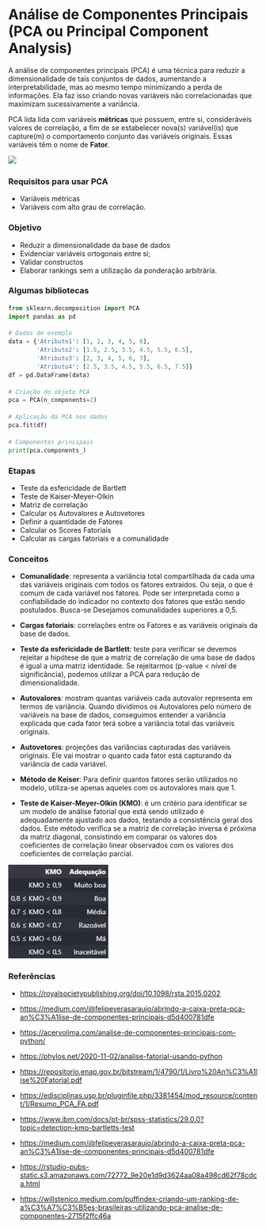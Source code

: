 # Análise de Componentes Principais (PCA ou Principal Component Analysis)

A análise de componentes principais (PCA) é uma técnica para reduzir a dimensionalidade de tais conjuntos de dados, aumentando a interpretabilidade, mas ao mesmo tempo minimizando a perda de informações. Ela faz isso criando novas variáveis não correlacionadas que maximizam sucessivamente a variância. 

PCA lida lida com variáveis **métricas** que possuem, entre si, consideráveis valores de correlação, a fim de se estabelecer nova(s) variável(is) que capture(m) o comportamento conjunto das variáveis originais. Essas variáveis têm o nome de **Fator**.

![](https://programmathically.com/wp-content/uploads/2021/08/xpca-2-dimensions-1024x644.png.pagespeed.ic.QjLsspTdxx.webp)

### Requisitos para usar PCA
* Variáveis métricas
* Variáveis com alto grau de correlação.

### Objetivo
* Reduzir a dimensionalidade da base de dados
* Evidenciar variáveis ortogonais entre si;
* Validar constructos
* Elaborar rankings sem a utilização da ponderação arbitrária.


### Algumas bibliotecas

```python
from sklearn.decomposition import PCA
import pandas as pd

# Dados de exemplo
data = {'Atributo1': [1, 2, 3, 4, 5, 6],
        'Atributo2': [1.5, 2.5, 3.5, 4.5, 5.5, 6.5],
        'Atributo3': [2, 3, 4, 5, 6, 7],
        'Atributo4': [2.5, 3.5, 4.5, 5.5, 6.5, 7.5]}
df = pd.DataFrame(data)

# Criação do objeto PCA
pca = PCA(n_components=2)

# Aplicação da PCA nos dados
pca.fit(df)

# Componentes principais
print(pca.components_)
```


### Etapas
* Teste da esfericidade de Bartlett
* Teste de Kaiser-Meyer-Olkin
* Matriz de correlação
* Calcular os Autovalores e Autovetores
* Definir a quantidade de Fatores
* Calcular os Scores Fatoriais
* Calcular as cargas fatoriais e a comunalidade



### Conceitos
- **Comunalidade**: representa a variância total compartilhada da cada uma das variáveis originais com todos os fatores extraídos. Ou seja, o que é comum de cada variável nos fatores. Pode ser interpretada como a confiabilidade do indicador no contexto dos fatores que estão sendo postulados. Busca-se Desejamos comunalidades superiores a 0,5.

- **Cargas fatoriais**: correlações entre os Fatores e as variáveis originais da base de dados.

- **Teste da esfericidade de Bartlett**: teste para verificar se devemos rejeitar a hipótese de que a matriz de correlação de uma base de dados é igual a uma matriz identidade. Se rejeitarmos (p-value < nível de significância), podemos utilizar a PCA para redução de dimensionalidade.

- **Autovalores**: mostram quantas variáveis cada autovalor representa em termos de variância. Quando dividimos os Autovalores pelo número de variáveis na base de dados, conseguimos entender a variância explicada que cada fator terá sobre a variância total das variáveis originais.

- **Autovetores**: projeções das variâncias capturadas das variáveis originais. Ele vai mostrar o quanto cada fator está capturando da variância de cada variável.

- **Método de Keiser**: Para definir quantos fatores serão utilizados no modelo, utiliza-se apenas aqueles com os autovalores mais que 1.

- **Teste de Kaiser-Meyer-Olkin (KMO)**: é um critério para identificar se um modelo de análise fatorial que está sendo utilizado é adequadamente ajustado aos dados, testando a consistência geral dos dados. Este método verifica se a matriz de correlação inversa é próxima da matriz diagonal, consistindo em comparar os valores dos coeficientes de correlação linear observados com os valores dos coeficientes de correlação parcial.

![](arquivos/kmo.png)



### Referências

- https://royalsocietypublishing.org/doi/10.1098/rsta.2015.0202

- https://medium.com/@felipeverasaraujo/abrindo-a-caixa-preta-pca-an%C3%A1lise-de-componentes-principais-d5d400781dfe

- https://acervolima.com/analise-de-componentes-principais-com-python/

- https://phylos.net/2020-11-02/analise-fatorial-usando-python

- https://repositorio.enap.gov.br/bitstream/1/4790/1/Livro%20An%C3%A1lise%20Fatorial.pdf

- https://edisciplinas.usp.br/pluginfile.php/3381454/mod_resource/content/1/Resumo_PCA_FA.pdf

- https://www.ibm.com/docs/pt-br/spss-statistics/29.0.0?topic=detection-kmo-bartletts-test

- https://medium.com/@felipeverasaraujo/abrindo-a-caixa-preta-pca-an%C3%A1lise-de-componentes-principais-d5d400781dfe

- https://rstudio-pubs-static.s3.amazonaws.com/72772_9e20e1d9d3624aa08a498cd62f78cdca.html

- https://willstenico.medium.com/puffindex-criando-um-ranking-de-a%C3%A7%C3%B5es-brasileiras-utilizando-pca-analise-de-componentes-2715f2ffc46a